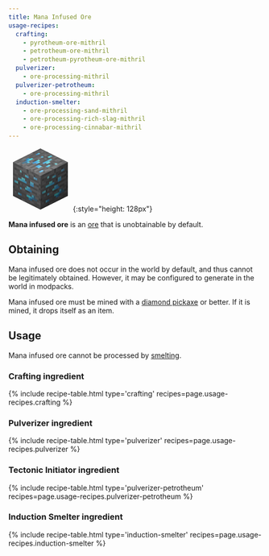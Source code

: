 ```yaml
---
title: Mana Infused Ore
usage-recipes:
  crafting:
    - pyrotheum-ore-mithril
    - petrotheum-ore-mithril
    - petrotheum-pyrotheum-ore-mithril
  pulverizer:
    - ore-processing-mithril
  pulverizer-petrotheum:
    - ore-processing-mithril
  induction-smelter:
    - ore-processing-sand-mithril
    - ore-processing-rich-slag-mithril
    - ore-processing-cinnabar-mithril
---
```


![Mana Infused Ore](/assets/images/thermal-foundation/ore-mithril.png){:style="height: 128px"}


**Mana infused ore** is an [ore](https://minecraft.gamepedia.com/Ore) that is
unobtainable by default.


Obtaining
---------
Mana infused ore does not occur in the world by default, and thus cannot be
legitimately obtained. However, it may be configured to generate in the world in
modpacks.

Mana infused ore must be mined with a [diamond
pickaxe](https://minecraft.gamepedia.com/Pickaxe) or better. If it is mined, it
drops itself as an item.


Usage
-----

Mana infused ore cannot be processed by
[smelting](https://minecraft.gamepedia.com/Smelting).

### Crafting ingredient
{% include recipe-table.html type='crafting' recipes=page.usage-recipes.crafting %}

### Pulverizer ingredient
{% include recipe-table.html type='pulverizer' recipes=page.usage-recipes.pulverizer %}

### Tectonic Initiator ingredient
{% include recipe-table.html type='pulverizer-petrotheum' recipes=page.usage-recipes.pulverizer-petrotheum %}

### Induction Smelter ingredient
{% include recipe-table.html type='induction-smelter' recipes=page.usage-recipes.induction-smelter %}
